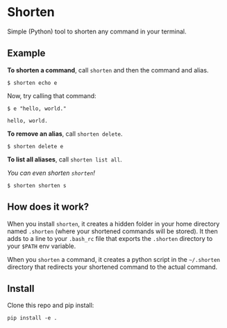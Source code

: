 # Shorten

Simple (Python) tool to shorten any command in your terminal.

## Example

**To shorten a command**, call `shorten` and then the command and alias.

```
$ shorten echo e
```

Now, try calling that command:
```
$ e "hello, world."

hello, world.
```

**To remove an alias**, call `shorten delete`.
```
$ shorten delete e
```

**To list all aliases**, call `shorten list all`.


*You can even shorten `shorten`!*
```
$ shorten shorten s
```

## How does it work?

When you install `shorten`, it creates a hidden folder in your home directory named `.shorten` (where your shortened commands will be stored). It then adds to a line to your `.bash_rc` file that exports the `.shorten` directory to your `$PATH` env variable.

When you `shorten` a command, it creates a python script in the `~/.shorten` directory that redirects your shortened command to the actual command.

## Install

Clone this repo and pip install:
```
pip install -e .
```
